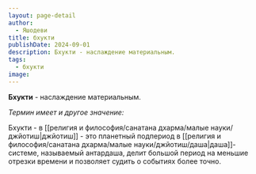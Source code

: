 ```yaml
---
layout: page-detail
author:
  - Яшодеви
title: бхукти
publishDate: 2024-09-01
description: Бхукти - наслаждение материальным.
tags:
  - бхукти
image:
---
```

**Бхукти** - наслаждение материальным.

*Термин имеет и другое значение:*

Бхукти - в [[религия и философия/санатана дхарма/малые науки/джйотиш|джйотиш]] - это планетный подпериод в [[религия и философия/санатана дхарма/малые науки/джйотиш/даша|даша]]-системе, называемый антардаша, делит большой период на меньшие отрезки времени и позволяет судить о событиях более точно.

